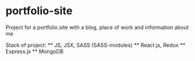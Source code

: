 # portfolio-site
Project for a portfolio site with a blog, place of work and information about me

Stack of project:
** JS, JSX, SASS (SASS-modules)
** React.js, Redux
** Express.js
** MongoDB

